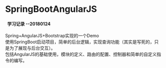 # SpringBootAngularJS
####   学习记录  --20180124

Spring+AngularJS+Bootstrap实现的一个Demo<br>
使用SpringBoot启动项目，简单的后台逻辑，实现查询功能（其实是写死的，只是为了展现与后台交互）。<br>
包括AngularJS的基础使用，模块的定义、路由的配置、控制器和简单的自定义指令的编写。<br>
